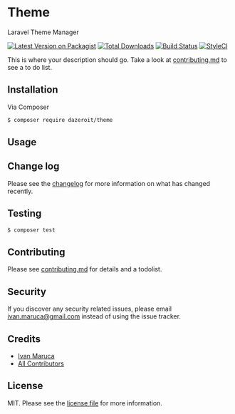 # Theme
Laravel Theme Manager

[![Latest Version on Packagist][ico-version]][link-packagist]
[![Total Downloads][ico-downloads]][link-downloads]
[![Build Status][ico-travis]][link-travis]
[![StyleCI](https://github.styleci.io/repos/157200020/shield?branch=master)](https://github.styleci.io/repos/157200020)

This is where your description should go. Take a look at [contributing.md](contributing.md) to see a to do list.

## Installation

Via Composer

``` bash
$ composer require dazeroit/theme
```

## Usage

## Change log

Please see the [changelog](changelog.md) for more information on what has changed recently.

## Testing

``` bash
$ composer test
```

## Contributing

Please see [contributing.md](contributing.md) for details and a todolist.

## Security

If you discover any security related issues, please email ivan.maruca@gmail.com instead of using the issue tracker.

## Credits

- [Ivan Maruca][link-author]
- [All Contributors][link-contributors]

## License

MIT. Please see the [license file](license.md) for more information.

[ico-version]: https://img.shields.io/packagist/v/dazeroit/theme.svg?style=flat-square
[ico-downloads]: https://img.shields.io/packagist/dt/dazeroit/theme.svg?style=flat-square
[ico-travis]: https://img.shields.io/travis/dazeroit/theme/master.svg?style=flat-square
[ico-styleci]: https://styleci.io/repos/12345678/shield

[link-packagist]: https://packagist.org/packages/dazeroit/theme
[link-downloads]: https://packagist.org/packages/dazeroit/theme
[link-travis]: https://travis-ci.org/dazeroit/theme
[link-styleci]: https://styleci.io/repos/12345678
[link-author]: https://github.com/dazeroit
[link-contributors]: ../../contributors]